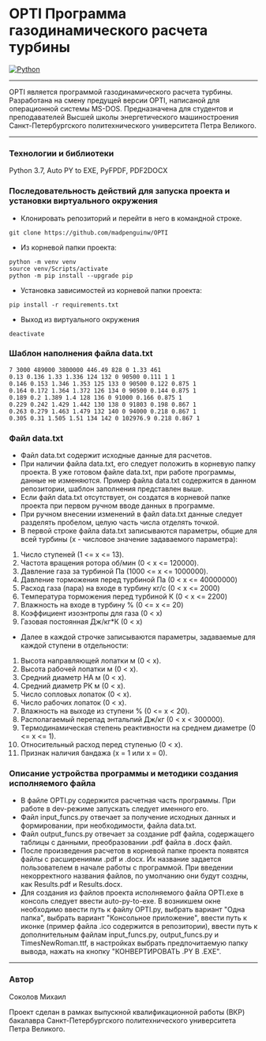 # OPTI Программа газодинамического расчета турбины
[![Python](https://img.shields.io/badge/-Python-464646?style=flat-square&logo=Python)](https://www.python.org/)
___
OPTI является программой газодинамического расчета турбины. Разработана на смену предущей версии OPTI, написаной для операционной системы MS-DOS. Предназначена для студентов и преподавателей Высшей школы энергетического машиностроения Санкт-Петербургского политехнического университета Петра Великого.
___
### Технологии и библиотеки
Python 3.7, Auto PY to EXE, PyFPDF, PDF2DOCX

### Последовательность действий для запуска проекта и установки виртуального окружения
- Клонировать репозиторий и перейти в него в командной строке.
```
git clone https://github.com/madpenguinw/OPTI
```
- Из корневой папки проекта:
```
python -m venv venv
source venv/Scripts/activate
python -m pip install --upgrade pip
```
- Установка зависимостей из корневой папки проекта:
```
pip install -r requirements.txt
```
- Выход из виртуального окружения
```
deactivate
```
### Шаблон наполнения файла data.txt
```
7 3000 489000 3800000 446.49 828 0 1.33 461
0.13 0.136 1.33 1.336 124 132 0 90500 0.111 1 1
0.146 0.153 1.346 1.353 125 133 0 90500 0.122 0.875 1
0.164 0.172 1.364 1.372 126 134 0 90500 0.144 0.875 1
0.189 0.2 1.389 1.4 128 136 0 91000 0.166 0.875 1
0.229 0.242 1.429 1.442 130 138 0 91803 0.198 0.867 1
0.263 0.279 1.463 1.479 132 140 0 94000 0.218 0.867 1
0.305 0.31 1.505 1.51 134 142 0 102976.9 0.218 0.867 1
```
### Файл data.txt
- Файл data.txt содержит исходные данные для расчетов.
- При наличии файла data.txt, его следует положить в корневую папку проекта. В уже готовом файле data.txt, при работе программы, данные не изменяются. Пример файла data.txt содержится в данном репозитории, шаблон заполнения представлен выше.
- Если  файл data.txt отсутствует, он создатся в корневой папке проекта при первом ручном вводе данных в программе.
- При ручном внесении изменений в файл data.txt данные следует разделять пробелом, целую часть числа отделять точкой.
- В первой строке файла data.txt записываются параметры, общие для всей турбины (х - числовое значение задаваемого параметра):
1. Число ступеней (1 <= x <= 13). 
2. Чacтoта вpaщeния poтopa об/мин (0 < x <= 120000).
3. Дaвлeниe гaзa зa тypбинoй Па (1000 <= x <= 1000000).
4. Дaвлeниe торможения перед тypбинoй Па (0 < x <= 40000000)
5. Рacxoд гaзa (пара) нa вxoдe в тypбинy кг/с (0 < x <= 2000)
6. Тeмпepaтypа тopмoжeния пepeд тypбинoй К (0 < x <= 2200)
7. Влажность на входе в туpбину % (0 <= x <= 20)
8. Коэффициент изoэнтpoпы для гaзa (0 < x)
9. Газовая постоянная Дж/кг*К (0 < x)
- Далее в каждой строчке записываются параметры, задаваемые для каждой ступени в отдельности:
1. Выcoта направляющей лопатки м (0 < x).
2. Выcoта рабочей лопатки м (0 < x).
3. Средний диaмeтp НА м (0 < x).
4. Средний диaмeтp РК м (0 < x).
5. Число сопловых лопаток (0 < x).
6. Число рабочих лопаток (0 < x).
7. Влажность на выходе из ступени % (0 <= x < 20).
8. Рacпoлaгaeмый пepeпaд энтaльпий Дж/кг (0 < x < 300000).
9. Тepмoдинaмичecкая cтeпeнь peaктивнocти нa cpeднeм диaмeтpe (0 <= x <= 1).
10. Отнocительный pacxoд перед cтyпeнью (0 < x).
11. Пpизнaк нaличия бaндaжa (х = 1 или x = 0).

### Описание устройства программы и методики создания исполняемого файла
- В файле OPTI.py содержится расчетная часть программы. При работе в dev-режиме запускать следует именного его.
- Файл input_funcs.py отвечает за получение исходных данных и формировании, при необходимости, файла data.txt.
- Файл output_funcs.py отвечает за создание pdf файла, содержащего таблицы с данными, преобразовании .pdf файла в .docx файл.
- После произведения расчетов в корневой папке проекта появятся файлы с расширениями .pdf и .docx. Их название задается пользователем в начале работы с программой. При введении некорректного названия файлов, по умолчанию они будут создны, как Results.pdf и Results.docx.
- Для создания из файлов проекта исполняемого файла OPTI.exe в консоль следует ввести auto-py-to-exe. В возникшем окне необходимо ввести путь к файлу OPTI.py, выбрать вариант "Одна папка", выбрать вариант "Консольное приложение", ввести путь к иконке (пример файла .ico содержится в репозитории), ввести путь к дополнительным файлам input_funcs.py, output_funcs.py и TimesNewRoman.ttf, в настройках выбрать предпочитаемую папку вывода, нажать на кнопку "КОНВЕРТИРОВАТЬ .PY В .EXE".

---

### Автор

Соколов Михаил 

Проект сделан в рамках выпускной квалификационной работы (ВКР) бакалавра Санкт-Петербургского политехнического университета Петра Великого.
